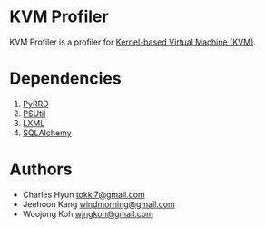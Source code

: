 # KVM Profiler
KVM Profiler is a profiler for [Kernel-based Virtual Machine (KVM)](http://www.linux-kvm.org).

# Dependencies
1. [PyRRD](http://pypi.python.org/pypi/PyRRD)
2. [PSUtil](http://pypi.python.org/pypi/psutil)
3. [LXML](http://pypi.python.org/pypi/lxml)
4. [SQLAlchemy](http://www.sqlalchemy.org/)

# Authors
* Charles Hyun <tokki7@gmail.com>
* Jeehoon Kang <windmorning@gmail.com>
* Woojong Koh  <wjngkoh@gmail.com>
